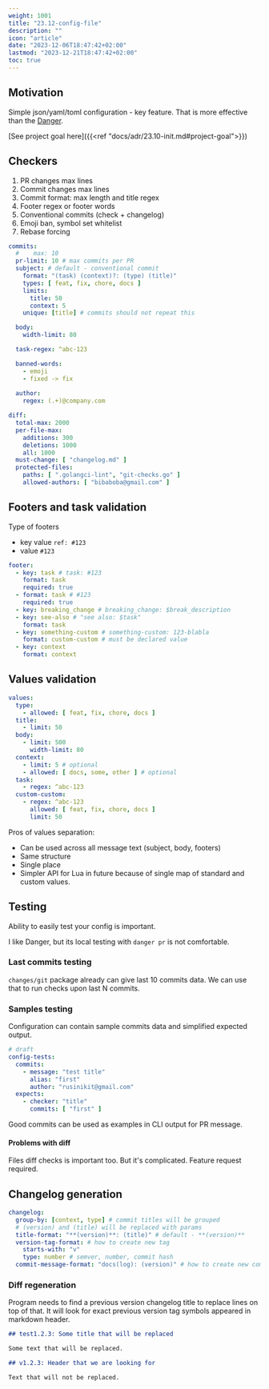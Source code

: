 ```yaml
---
weight: 1001
title: "23.12-config-file"
description: ""
icon: "article"
date: "2023-12-06T18:47:42+02:00"
lastmod: "2023-12-21T18:47:42+02:00"
toc: true
---
```


## Motivation

Simple json/yaml/toml configuration - key feature. That is more effective than the [Danger](https://danger.systems/js/).

[See project goal here]({{<ref "docs/adr/23.10-init.md#project-goal">}})

## Checkers

1. PR changes max lines
2. Commit changes max lines
3. Commit format: max length and title regex
4. Footer regex or footer words
5. Conventional commits (check + changelog)
6. Emoji ban, symbol set whitelist
7. Rebase forcing

```yaml
commits:
  #    max: 10
  pr-limit: 10 # max commits per PR
  subject: # default - conventional commit
    format: "(task) (context)?: (type) (title)"
    types: [ feat, fix, chore, docs ]
    limits:
      title: 50
      context: 5
    unique: [title] # commits should not repeat this

  body:
    width-limit: 80

  task-regex: ^abc-123

  banned-words:
    - emoji
    - fixed -> fix
      
  author:
    regex: (.+)@company.com

diff:
  total-max: 2000
  per-file-max:
    additions: 300
    deletions: 1000
    all: 1000
  must-change: [ "changelog.md" ]
  protected-files:
    paths: [ ".golangci-lint", "git-checks.go" ]
    allowed-authors: [ "bibaboba@gmail.com" ]
```

## Footers and task validation

Type of footers
- key value `ref: #123`
- value `#123`

```yaml
footer:
  - key: task # task: #123
    format: task
    required: true
  - format: task # #123
    required: true
  - key: breaking_change # breaking_change: $break_description
  - key: see-also # "see also: $task"
    format: task
  - key: something-custom # something-custom: 123-blabla
    format: custom-custom # must be declared value
  - key: context
    format: context
```

## Values validation

```yaml
values:
  type:
    - allowed: [ feat, fix, chore, docs ]
  title:
    - limit: 50
  body:
    - limit: 500
      width-limit: 80
  context:
    - limit: 5 # optional
    - allowed: [ docs, some, other ] # optional
  task:
    - regex: ^abc-123
  custom-custom:
    - regex: ^abc-123
      allowed: [ feat, fix, chore, docs ]
      limit: 50
```

Pros of values separation:
- Can be used across all message text (subject, body, footers)
- Same structure
- Single place
- Simpler API for Lua in future because of single map of standard and custom values.

## Testing

Ability to easily test your config is important.

I like Danger, but its local testing with `danger pr` is not comfortable.

### Last commits testing

`changes/git` package already can give last 10 commits data.
We can use that to run checks upon last N commits.

### Samples testing

Configuration can contain sample commits data and simplified expected output.

```yaml
# draft
config-tests:
  commits:
    - message: "test title"
      alias: "first"
      author: "rusinikit@gmail.com"
  expects:
    - checker: "title"
      commits: [ "first" ]
```

Good commits can be used as examples in CLI output for PR message.

#### Problems with diff

Files diff checks is important too. But it's complicated. Feature request required.

## Changelog generation

```yaml
changelog:
  group-by: [context, type] # commit titles will be grouped
  # (version) and (title) will be replaced with params
  title-format: "**(version)**: (title)" # default - **(version)**
  version-tag-format: # how to create new tag
    starts-with: "v"
    type: number # semver, number, commit hash
  commit-message-format: "docs(log): (version)" # how to create new commit
```

### Diff regeneration

Program needs to find a previous version changelog title to replace lines on top of that.
It will look for exact previous version tag symbols appeared in markdown header.

```markdown
## test1.2.3: Some title that will be replaced

Some text that will be replaced.

## v1.2.3: Header that we are looking for

Text that will not be replaced.
```
